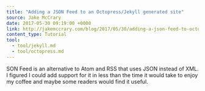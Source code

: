 ```yaml
---
title: "Adding a JSON Feed to an Octopress/Jekyll generated site"
source: Jake McCrary
date: 2017-05-30 09:19:00 +0000
link: http://jakemccrary.com/blog/2017/05/30/adding-a-json-feed-to-octopress-slash-jekyll/
content_type: Tutorial
tool:
  - tool/jekyll.md
  - tool/octopress.md
---
```

SON Feed is an alternative to Atom and RSS that uses JSON instead of XML. I figured I could add support for it in less than the time it would take to enjoy my coffee and maybe some readers would find it useful.





